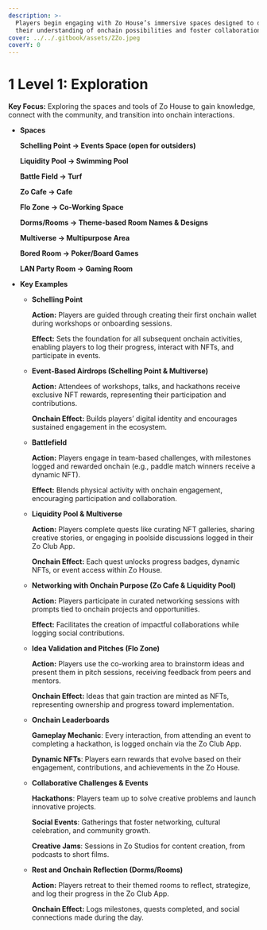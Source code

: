 ```yaml
---
description: >-
  Players begin engaging with Zo House’s immersive spaces designed to deepen
  their understanding of onchain possibilities and foster collaboration.
cover: ../../.gitbook/assets/ZZo.jpeg
coverY: 0
---
```


# 1️ Level 1: Exploration

**Key Focus:** Exploring the spaces and tools of Zo House to gain knowledge, connect with the community, and transition into onchain interactions.

*   **Spaces**

    **Schelling Point → Events Space (open for outsiders)**

    **Liquidity Pool → Swimming Pool**

    **Battle Field → Turf**

    **Zo Cafe → Cafe**

    **Flo Zone → Co-Working Space**

    **Dorms/Rooms → Theme-based Room Names & Designs**

    **Multiverse → Multipurpose Area**

    **Bored Room → Poker/Board Games**

    **LAN Party Room → Gaming Room**
* **Key Examples**
  *   **Schelling Point**

      **Action:** Players are guided through creating their first onchain wallet during workshops or onboarding sessions.

      **Effect:** Sets the foundation for all subsequent onchain activities, enabling players to log their progress, interact with NFTs, and participate in events.
  *   **Event-Based Airdrops (Schelling Point & Multiverse)**

      **Action:** Attendees of workshops, talks, and hackathons receive exclusive NFT rewards, representing their participation and contributions.

      **Onchain Effect:** Builds players’ digital identity and encourages sustained engagement in the ecosystem.
  *   **Battlefield**

      **Action:** Players engage in team-based challenges, with milestones logged and rewarded onchain (e.g., paddle match winners receive a dynamic NFT).

      **Effect:** Blends physical activity with onchain engagement, encouraging participation and collaboration.
  *   **Liquidity Pool & Multiverse**

      **Action:** Players complete quests like curating NFT galleries, sharing creative stories, or engaging in poolside discussions logged in their Zo Club App.

      **Onchain Effect:** Each quest unlocks progress badges, dynamic NFTs, or event access within Zo House.
  *   **Networking with Onchain Purpose (Zo Cafe & Liquidity Pool)**

      **Action:** Players participate in curated networking sessions with prompts tied to onchain projects and opportunities.

      **Effect:** Facilitates the creation of impactful collaborations while logging social contributions.
  *   **Idea Validation and Pitches (Flo Zone)**

      **Action:** Players use the co-working area to brainstorm ideas and present them in pitch sessions, receiving feedback from peers and mentors.

      **Onchain Effect:** Ideas that gain traction are minted as NFTs, representing ownership and progress toward implementation.
  *   **Onchain Leaderboards**

      **Gameplay Mechanic**: Every interaction, from attending an event to completing a hackathon, is logged onchain via the Zo Club App.

      **Dynamic NFTs**: Players earn rewards that evolve based on their engagement, contributions, and achievements in the Zo House.
  *   **Collaborative Challenges & Events**

      **Hackathons**: Players team up to solve creative problems and launch innovative projects.

      **Social Events**: Gatherings that foster networking, cultural celebration, and community growth.

      **Creative Jams**: Sessions in Zo Studios for content creation, from podcasts to short films.
  *   **Rest and Onchain Reflection (Dorms/Rooms)**

      **Action:** Players retreat to their themed rooms to reflect, strategize, and log their progress in the Zo Club App.

      **Onchain Effect:** Logs milestones, quests completed, and social connections made during the day.
